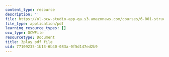 ```yaml
---
content_type: resource
description: ''
file: https://ol-ocw-studio-app-qa.s3.amazonaws.com/courses/6-001-structure-and-interpretation-of-computer-programs-spring-2005/771092351b136b40083a0f5d147ed2b9_QVEOq5k6Xi0.pdf
file_type: application/pdf
learning_resource_types: []
ocw_type: OCWFile
resourcetype: Document
title: 3play pdf file
uid: 77109235-1b13-6b40-083a-0f5d147ed2b9
---
```

